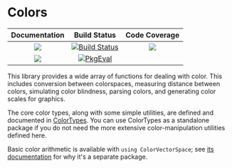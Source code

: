 # Colors

| **Documentation**                       | **Build Status**                          | **Code Coverage**               |
|:---------------------------------------:|:-----------------------------------------:|:-------------------------------:|
| [![][docs-stable-img]][docs-stable-url] | [![Build Status][action-img]][action-url] | [![][codecov-img]][codecov-url] |
| [![][docs-dev-img]][docs-dev-url]       | [![PkgEval][pkgeval-img]][pkgeval-url]    |                                 |

This library provides a wide array of functions for dealing with color. This
includes conversion between colorspaces, measuring distance between colors,
simulating color blindness, parsing colors, and generating color scales for graphics.

The core color types, along with some simple utilities, are defined and documented in [ColorTypes](https://github.com/JuliaGraphics/ColorTypes.jl).
You can use ColorTypes as a standalone package if you do not need the more extensive color-manipulation utilities defined here.

Basic color arithmetic is available with `using ColorVectorSpace`; see [its documentation](https://github.com/JuliaGraphics/ColorVectorSpace.jl) for why it's a separate package.

[docs-dev-img]: https://img.shields.io/badge/docs-dev-blue.svg
[docs-dev-url]: http://juliagraphics.github.io/Colors.jl/dev/

[docs-stable-img]: https://img.shields.io/badge/docs-stable-blue.svg
[docs-stable-url]: http://juliagraphics.github.io/Colors.jl/stable/

[action-img]: https://github.com/JuliaGraphics/Colors.jl/workflows/Unit%20test/badge.svg
[action-url]: https://github.com/JuliaGraphics/Colors.jl/actions

[pkgeval-img]: https://juliaci.github.io/NanosoldierReports/pkgeval_badges/C/Colors.svg
[pkgeval-url]: https://juliaci.github.io/NanosoldierReports/pkgeval_badges/report.html

[codecov-img]: https://codecov.io/gh/JuliaGraphics/Colors.jl/branch/master/graph/badge.svg
[codecov-url]: https://codecov.io/gh/JuliaGraphics/Colors.jl

